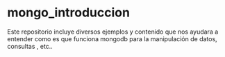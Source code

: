 # mongo_introduccion
Este repositorio incluye diversos ejemplos y contenido que nos ayudara a entender como es que funciona mongodb para la manipulación de datos, consultas , etc..
